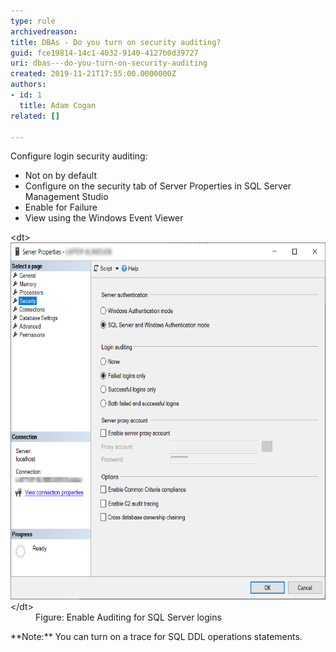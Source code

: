 ```yaml
---
type: rule
archivedreason: 
title: DBAs - Do you turn on security auditing?
guid: fce19814-14c1-4032-9140-4127b0d39727
uri: dbas---do-you-turn-on-security-auditing
created: 2019-11-21T17:55:00.0000000Z
authors:
- id: 1
  title: Adam Cogan
related: []

---
```


Configure login security auditing:

* Not on by default
* Configure on the security tab of Server Properties in SQL Server Management Studio
* Enable for Failure
* View using the Windows Event Viewer


<!--endintro-->
<dl class="image">&lt;dt&gt;<img src="TurnOnSqlSecurityAuditing.png" alt="SQLDatabases_EnableAuditing.png" style="width:682px;height:571px;">&lt;/dt&gt;<dd>Figure: Enable Auditing for SQL Server logins</dd></dl>**Note:**  You can turn on a trace for SQL DDL operations statements.
